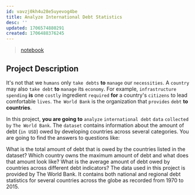 ```yaml
---
id: vavzj0kh4u28e5uyevog4be
title: Analyze International Debt Statistics
desc: ''
updated: 1706574880291
created: 1706488376245
---
```


>[notebook](<projects/Analyze International Debt Statistics/notebook.ipynb>)

## Project Description

It's not that we `humans` only `take debts` **to** `manage` our `necessities`. A `country` may also `take debt` **to** `manage` its `economy`. For example, `infrastructure spending` **is** one `costly` ingredient `required` **for** a country's `citizens` to lead comfortable `lives`. `The World Bank` is the organization that `provides` `debt` **to countries**.

In this project, **you are going to** `analyze` `international debt` `data` `collected by` `The World Bank`. The `dataset` contains information about the amount of debt (`in USD`) owed by developing countries across several categories. You are going to find the answers to questions like:

What is the total amount of debt that is owed by the countries listed in the dataset?
Which country owns the maximum amount of debt and what does that amount look like?
What is the average amount of debt owed by countries across different debt indicators?
The data used in this project is provided by The World Bank. It contains both national and regional debt statistics for several countries across the globe as recorded from 1970 to 2015.